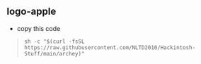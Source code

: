 ## logo-apple

- copy this code
> `sh -c "$(curl -fsSL https://raw.githubusercontent.com/NLTD2010/Hackintosh-Stuff/main/archey)"`
